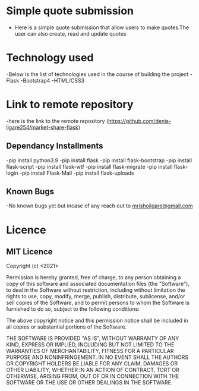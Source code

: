 # Simple quote submission
- Here is a simple quote submission that allow users to make quotes.The user can also create, read and update quotes

# Technology used
-Below is the list of technologies used in the course of building the project
   -Flask
   -Bootstrap4
   -HTML/CSS3
# Link to remote repository
-here is the link to the remote repository
(https://github.com/denis-ligare254/market-share-flask) 

## Dependancy Installments

-pip install python3.9
-pip install flask
-pip install flask-bootstrap
-pip install flask-script
-pip install flask-wtf
-pip install flask-migrate
-pip install flask-login
-pip install Flask-Mail
-pip install flask-uploads
## Known Bugs

-No known bugs yet but incase of any reach out to mrisholigare@gmail.com
# Licence 
## MIT Licence 
Copyright (c) <2021> <dennis Ligare>

Permission is hereby granted, free of charge, to any person obtaining a copy
of this software and associated documentation files (the "Software"), to deal
in the Software without restriction, including without limitation the rights
to use, copy, modify, merge, publish, distribute, sublicense, and/or sell
copies of the Software, and to permit persons to whom the Software is
furnished to do so, subject to the following conditions:

The above copyright notice and this permission notice shall be included in all
copies or substantial portions of the Software.

THE SOFTWARE IS PROVIDED "AS IS", WITHOUT WARRANTY OF ANY KIND, EXPRESS OR
IMPLIED, INCLUDING BUT NOT LIMITED TO THE WARRANTIES OF MERCHANTABILITY,
FITNESS FOR A PARTICULAR PURPOSE AND NONINFRINGEMENT. IN NO EVENT SHALL THE
AUTHORS OR COPYRIGHT HOLDERS BE LIABLE FOR ANY CLAIM, DAMAGES OR OTHER
LIABILITY, WHETHER IN AN ACTION OF CONTRACT, TORT OR OTHERWISE, ARISING FROM,
OUT OF OR IN CONNECTION WITH THE SOFTWARE OR THE USE OR OTHER DEALINGS IN THE
SOFTWARE.